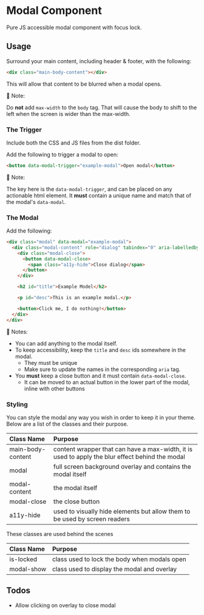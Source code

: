 # Modal Component
Pure JS accessible modal component with focus lock.


## Usage
Surround your main content, including header & footer, with the following:
```html
<div class="main-body-content"></div>
```
This will allow that content to be blurred when a modal opens.

:page_facing_up: Note:

Do **not** add `max-width` to the `body` tag. That will cause the body to shift to the left when the screen is wider than the max-width.

### The Trigger
Include both the CSS and JS files from the dist folder.

Add the following to trigger a modal to open:
```html
<button data-modal-trigger="example-modal">Open modal</button>
```
:page_facing_up: Note:

The key here is the `data-modal-trigger`, and can be placed on any actionable html element.
It **must** contain a unique name and match that of the modal's `data-modal`.

### The Modal
Add the following:
```html
<div class="modal" data-modal="example-modal">
  <div class="modal-content" role="dialog" tabindex="0" aria-labelledby="title" aria-describedby="desc">
    <div class="modal-close">
      <button data-modal-close>
        <span class="a11y-hide">Close dialog</span>
      </button>
    </div>

    <h2 id="title">Example Model</h2>

    <p id="desc">This is an example modal.</p>

    <button>Click me, I do nothing!</button>
  </div>
</div>
```
:page_facing_up: Notes:

* You can add anything to the modal itself.
* To keep accessibility, keep the `title` and `desc` ids somewhere in the modal.
  * They must be unique
  * Make sure to update the names in the corresponding `aria` tag.
* You **must** keep a close button and it must contain `data-modal-close`.
  * It can be moved to an actual button in the lower part of the modal, inline with other buttons

### Styling
You can style the modal any way you wish in order to keep it in your theme. Below are a list of the classes and their purpose.

| Class Name        | Purpose
| :---------------- | :---------------
| main-body-content | content wrapper that can have a max-width, it is used to apply the blur effect behind the modal
| modal             | full screen background overlay and contains the modal itself
| modal-content     | the modal itself
| modal-close       | the close button
| a11y-hide         | used to visually hide elements but allow them to be used by screen readers

These classes are used behind the scenes

| Class Name | Purpose
| :--------- | :---------------
| is-locked  | class used to lock the body when modals open
| modal-show | class used to display the modal and overlay

## Todos
* Allow clicking on overlay to close modal
